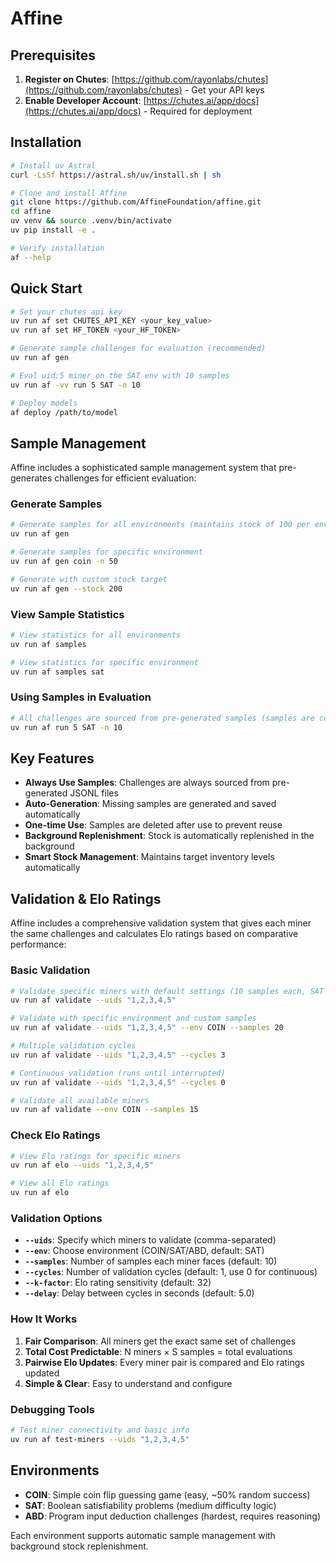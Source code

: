 # Affine

## Prerequisites
1. **Register on Chutes**: [https://github.com/rayonlabs/chutes](https://github.com/rayonlabs/chutes) - Get your API keys
2. **Enable Developer Account**: [https://chutes.ai/app/docs](https://chutes.ai/app/docs) - Required for deployment


## Installation
```bash
# Install uv Astral
curl -LsSf https://astral.sh/uv/install.sh | sh

# Clone and install Affine
git clone https://github.com/AffineFoundation/affine.git
cd affine
uv venv && source .venv/bin/activate
uv pip install -e .

# Verify installation
af --help
```


## Quick Start
```bash
# Set your chutes api key
uv run af set CHUTES_API_KEY <your_key_value>
uv run af set HF_TOKEN <your_HF_TOKEN>

# Generate sample challenges for evaluation (recommended)
uv run af gen

# Eval uid:5 miner on the SAT env with 10 samples
uv run af -vv run 5 SAT -n 10

# Deploy models
af deploy /path/to/model
```

## Sample Management

Affine includes a sophisticated sample management system that pre-generates challenges for efficient evaluation:

### Generate Samples
```bash
# Generate samples for all environments (maintains stock of 100 per env)
uv run af gen

# Generate samples for specific environment
uv run af gen coin -n 50

# Generate with custom stock target
uv run af gen --stock 200
```

### View Sample Statistics
```bash
# View statistics for all environments
uv run af samples

# View statistics for specific environment
uv run af samples sat
```

### Using Samples in Evaluation
```bash
# All challenges are sourced from pre-generated samples (samples are consumed and deleted)
uv run af run 5 SAT -n 10
```

## Key Features

- **Always Use Samples**: Challenges are always sourced from pre-generated JSONL files
- **Auto-Generation**: Missing samples are generated and saved automatically
- **One-time Use**: Samples are deleted after use to prevent reuse
- **Background Replenishment**: Stock is automatically replenished in the background
- **Smart Stock Management**: Maintains target inventory levels automatically

## Validation & Elo Ratings

Affine includes a comprehensive validation system that gives each miner the same challenges and calculates Elo ratings based on comparative performance:

### Basic Validation
```bash
# Validate specific miners with default settings (10 samples each, SAT environment)
uv run af validate --uids "1,2,3,4,5"

# Validate with specific environment and custom samples
uv run af validate --uids "1,2,3,4,5" --env COIN --samples 20

# Multiple validation cycles
uv run af validate --uids "1,2,3,4,5" --cycles 3

# Continuous validation (runs until interrupted)
uv run af validate --uids "1,2,3,4,5" --cycles 0

# Validate all available miners
uv run af validate --env COIN --samples 15
```

### Check Elo Ratings
```bash
# View Elo ratings for specific miners
uv run af elo --uids "1,2,3,4,5"

# View all Elo ratings
uv run af elo
```

### Validation Options

- **`--uids`**: Specify which miners to validate (comma-separated)
- **`--env`**: Choose environment (COIN/SAT/ABD, default: SAT)
- **`--samples`**: Number of samples each miner faces (default: 10)
- **`--cycles`**: Number of validation cycles (default: 1, use 0 for continuous)
- **`--k-factor`**: Elo rating sensitivity (default: 32)
- **`--delay`**: Delay between cycles in seconds (default: 5.0)

### How It Works

1. **Fair Comparison**: All miners get the exact same set of challenges
2. **Total Cost Predictable**: N miners × S samples = total evaluations
3. **Pairwise Elo Updates**: Every miner pair is compared and Elo ratings updated
4. **Simple & Clear**: Easy to understand and configure

### Debugging Tools
```bash
# Test miner connectivity and basic info
uv run af test-miners --uids "1,2,3,4,5"
```

## Environments

- **COIN**: Simple coin flip guessing game (easy, ~50% random success)
- **SAT**: Boolean satisfiability problems (medium difficulty logic)
- **ABD**: Program input deduction challenges (hardest, requires reasoning)

Each environment supports automatic sample management with background stock replenishment.